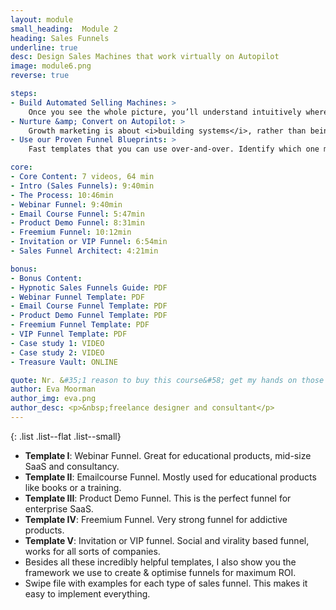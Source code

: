 ```yaml
---
layout: module
small_heading:  Module 2
heading: Sales Funnels
underline: true
desc: Design Sales Machines that work virtually on Autopilot
image: module6.png
reverse: true

steps:
- Build Automated Selling Machines: >
    Once you see the whole picture, you’ll understand intuitively where funnels fit in. Learn to think like a “funnel architect”.
- Nurture &amp; Convert on Autopilot: >
    Growth marketing is about <i>building systems</i>, rather than being a slave to your business. Learn how to take yourself out of the picture.
- Use our Proven Funnel Blueprints: >
    Fast templates that you can use over-and-over. Identify which one matches your business... and have a simple structure that you know will work.

core:
- Core Content: 7 videos, 64 min
- Intro (Sales Funnels): 9:40min
- The Process: 10:46min
- Webinar Funnel: 9:40min
- Email Course Funnel: 5:47min
- Product Demo Funnel: 8:31min
- Freemium Funnel: 10:12min
- Invitation or VIP Funnel: 6:54min
- Sales Funnel Architect: 4:21min

bonus:
- Bonus Content:
- Hypnotic Sales Funnels Guide: PDF
- Webinar Funnel Template: PDF
- Email Course Funnel Template: PDF
- Product Demo Funnel Template: PDF
- Freemium Funnel Template: PDF
- VIP Funnel Template: PDF
- Case study 1: VIDEO
- Case study 2: VIDEO
- Treasure Vault: ONLINE

quote: Nr. &#35;1 reason to buy this course&#58; get my hands on those step-by-step funnel templates!!
author: Eva Moorman
author_img: eva.png
author_desc: <p>&nbsp;freelance designer and consultant</p>
---
```


{: .list .list--flat .list--small}
- <b>Template I</b>: Webinar Funnel. Great for educational products, mid-size SaaS and consultancy.
- <b>Template II</b>: Emailcourse Funnel. Mostly used for educational products like books or a training.
- <b>Template III</b>: Product Demo Funnel. This is the perfect funnel for enterprise SaaS.
- <b>Template IV</b>: Freemium Funnel. Very strong funnel for addictive products.
- <b>Template V</b>: Invitation or VIP funnel. Social and virality based funnel, works for all sorts of companies.
- Besides all these incredibly helpful templates, I also show you the framework we use to create & optimise funnels for maximum ROI.
- Swipe file with examples for each type of sales funnel. This makes it easy to implement everything.
